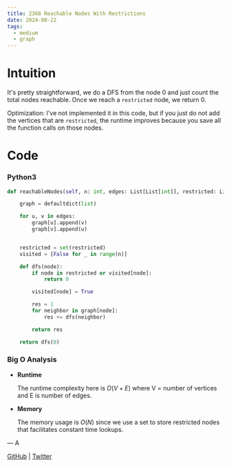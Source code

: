 ```yaml
---
title: 2368 Reachable Nodes With Restrictions
date: 2024-08-22
tags:
  - medium
  - graph
---
```


# Intuition

It's pretty straightforward, we do a DFS from the node 0 and just count the total nodes reachable. Once we reach a `restricted` node, we return 0.

Optimization: I've not implemented it in this code, but if you just do not add the vertices that are `restricted`, the runtime improves because you save all the function calls on those nodes.

# Code

### Python3

```python
def reachableNodes(self, n: int, edges: List[List[int]], restricted: List[int]) -> int:

    graph = defaultdict(list)

    for u, v in edges:
        graph[u].append(v)
        graph[v].append(u)


    restricted = set(restricted)
    visited = [False for _ in range(n)]

    def dfs(node):
        if node in restricted or visited[node]:
            return 0

        visited[node] = True

        res = 1
        for neighbor in graph[node]:
            res += dfs(neighbor)

        return res

    return dfs(0)
```

### Big O Analysis

- **Runtime**

  The runtime complexity here is $O(V + E)$ where V = number of vertices and E is number of edges.

- **Memory**

  The memory usage is $O(N)$ since we use a set to store restricted nodes that facilitates constant time lookups.

— A

[GitHub](https://github.com/AtharvaKamble) | [Twitter](https://twitter.com/AtharvaKamble07)
